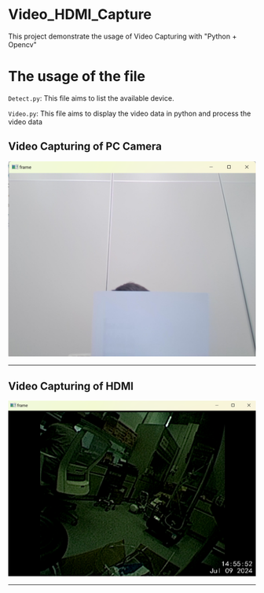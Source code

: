 # Video_HDMI_Capture

This project demonstrate the usage of Video Capturing with "Python + Opencv"

# The usage of the file

`Detect.py`: This file aims to list the available device.

`Video.py`: This file aims to display the video data in python and process the video data

## Video Capturing of PC Camera

![alt text](<./readme_image/read_image1.png>)

---

## Video Capturing of HDMI

![alt text](<./readme_image/read_image2.png>)

---
